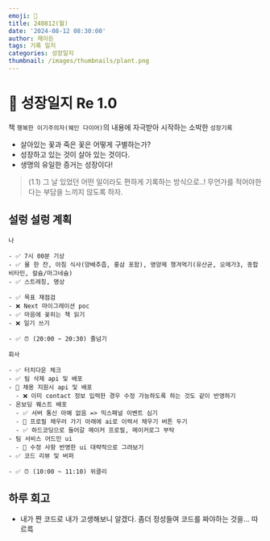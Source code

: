 ```yaml
---
emoji: 🌱
title: 240812(월)
date: '2024-08-12 08:30:00'
author: 제이든
tags: 기록 일지
categories: 성장일지
thumbnail: /images/thumbnails/plant.png
---
```


# 🌱 성장일지 Re 1.0

책 `행복한 이기주의자(웨인 다이어)`의 내용에 자극받아 시작하는 소박한 `성장기록`

- 살아있는 꽃과 죽은 꽃은 어떻게 구별하는가?
- 성장하고 있는 것이 살아 있는 것이다.
- 생명의 유일한 증거는 성장이다!

> (1.1) 그 날 있었던 어떤 일이라도 편하게 기록하는 방식으로..! 무언가를 적어야한다는 부담을 느끼지 않도록 하자.

## 설렁 설렁 계획

```plaintext
나

- ✅ 7시 00분 기상
- ✅ 물 한 잔, 아침 식사(양배추즙, 홍삼 포함), 영양제 챙겨먹기(유산균, 오메가3, 종합 비타민, 칼슘/마그네슘)
- ✅ 스트레칭, 명상

- ✅ 목표 재점검
- ❌ Next 마이그레이션 poc
- ✅ 마음에 꽂히는 책 읽기
- ❌ 일기 쓰기

- ✅ ⏰ (20:00 ~ 20:30) 줄넘기

회사

- ✅ 터치다운 체크
- ✅ 팀 삭제 api 및 배포
- 🌱 채용 지원시 api 및 배포
  - ❌ 이미 contact 정보 입력한 경우 수정 가능하도록 하는 것도 같이 반영하기
- 온보딩 퀘스트 배포
  - ✅ 서버 통신 아예 없음 => 믹스패널 이벤트 심기
  - 🌱 프로필 채우러 가기 아래에 ai로 이력서 채우기 버튼 두기
  - ✅ 하드코딩으로 들어갈 메이커 프로필, 메이커로그 부탁
- 팀 서비스 어드민 ui
  - 🌱 수정 사항 반영한 ui 대략적으로 그려보기
- ✅ 코드 리뷰 및 버퍼

- ✅ ⏰ (10:00 ~ 11:10) 위클리
```

## 하루 회고

- 내가 짠 코드로 내가 고생해보니 알겠다. 좀더 정성들여 코드를 짜야하는 것을... 따르륵